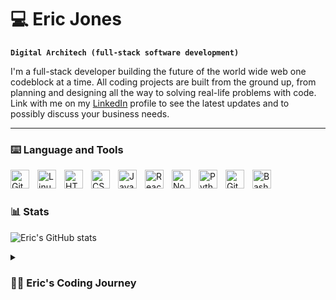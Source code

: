 # :computer: Eric Jones

**`Digital Architech (full-stack software development)`**

I'm a full-stack developer building the future of the world wide web one codeblock at a time. All coding projects are built from the ground up, from planning and designing all the way to solving real-life problems with code. Link with me on my [LinkedIn](https://www.linkedin.com/in/ericnathanieljones/) profile to see the latest updates and to possibly discuss your business needs.

***
### :keyboard: Language and Tools

<img align="left" alt="Git" width="30px" style="padding-right:10px;" src="https://cdn.jsdelivr.net/gh/devicons/devicon/icons/git/git-original.svg" />
<img align="left" alt="Linux" width="30px" style="padding-right:10px;" src="https://cdn.jsdelivr.net/gh/devicons/devicon/icons/linux/linux-original.svg" />
<img align="left" alt="HTML" width="30px" style="padding-right:10px;" src="https://cdn.jsdelivr.net/gh/devicons/devicon/icons/html5/html5-plain.svg" />
<img align="left" alt="CSS" width="30px" style="padding-right:10px;" src="https://cdn.jsdelivr.net/gh/devicons/devicon/icons/css3/css3-plain.svg" />
<img align="left" alt="JavaScript" width="30px" style="padding-right:10px;" src="https://cdn.jsdelivr.net/gh/devicons/devicon/icons/javascript/javascript-plain.svg" />
<img align="left" alt="React" width="30px" style="padding-right:10px;" src="https://cdn.jsdelivr.net/gh/devicons/devicon/icons/react/react-original.svg" />
<img align="left" alt="NodeJS" width="30px" style="padding-right:10px;" src="https://cdn.jsdelivr.net/gh/devicons/devicon/icons/nodejs/nodejs-original.svg" />
<img align="left" alt="Python" width="30px" style="padding-right:10px;" src="https://cdn.jsdelivr.net/gh/devicons/devicon/icons/python/python-plain.svg" />
<img align="left" alt="GitHub" width="30px" style="padding-right:10px;" src="https://visualpharm.com/assets/720/Github-595b40b65ba036ed117d442f.svg" />
<img align="left" alt="Bash" width="30px" style="padding-right:10px;" src="https://cdn.jsdelivr.net/gh/devicons/devicon/icons/bash/bash-original.svg" />
<br />

#

### 📊 Stats

![Eric's GitHub stats](https://github-readme-stats.vercel.app/api?username=ericjonesdev&show_icons=true&theme=tokyonight)

<!-- ![GitHub Streak](https://streak-stats.demolab.com?user=ericjonesdev&theme=gruvbox&border_radius=4.5) -->

<details>
 <summary><h3>👨‍💻 Eric's Coding Journey</h3></summary>
   I embarked on my coding journey as an information technology student with an insatiable passion to delve into the expansive realm of programming - encompassing code, Unix, Linux, and theoretical concepts. Simultaneously, I undertook the demanding task of working full-time within the satellite communications/telecommunications industry. Balancing a full-time job with my studies was an arduous endeavor, yet I persevered and ultimately earned my Master's degree in information systems security.
<br>
During my academic journey, the curriculum introduced me to the fundamental elements of software development, including HTML, CSS, JavaScript, and SQL databases. As time passed, I came to recognize the invaluable role of mentorship in this field. Consequently, I pursued further knowledge by enrolling in various Udemy courses, which further honed my expertise.

My quest for proficiency reached its zenith when I committed to a year-long, full-stack software development course offered by Code Institute. This transformative experience not only breathed new life into my aspirations but also instilled unwavering confidence in my software development capabilities. I am hopeful for the future and invite you along on my coding journey. 
</details>

